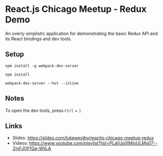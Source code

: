 # React.js Chicago Meetup - Redux Demo
An overly simplistic application for demonstrating the basic Redux API and its
React bindings and dev tools.

## Setup

```
npm install -g webpack-dev-server
```
```
npm install
```
```
webpack-dev-server --hot --inline
```

## Notes
To open the dev tools, press `Ctrl` + `]`

## Links
- Slides: https://slides.com/lukewestby/reactjs-chicago-meetup-redux
- Videos: https://www.youtube.com/playlist?list=PLaVJo0lMIpULMg07--ZmFJOFfQe-WIiLA
